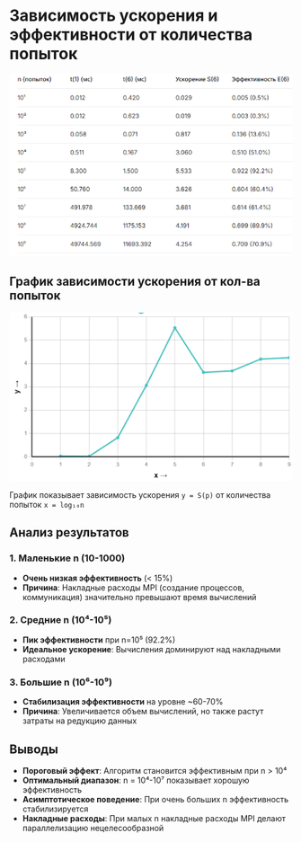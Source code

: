 # Зависимость ускорения и эффективности от количества попыток

![sm](../assets/1.png)

## График зависимости ускорения от кол-ва попыток

![sm](../assets/2.png)

График показывает зависимость ускорения `y = S(p)` от количества попыток `x = log₁₀n`

## Анализ результатов

### 1. Маленькие n (10-1000)
- **Очень низкая эффективность** (< 15%)
- **Причина**: Накладные расходы MPI (создание процессов, коммуникация) значительно превышают время вычислений

### 2. Средние n (10⁴-10⁵)
- **Пик эффективности** при n=10⁵ (92.2%)
- **Идеальное ускорение**: Вычисления доминируют над накладными расходами

### 3. Большие n (10⁶-10⁹)
- **Стабилизация эффективности** на уровне ~60-70%
- **Причина**: Увеличивается объем вычислений, но также растут затраты на редукцию данных

## Выводы

- **Пороговый эффект**: Алгоритм становится эффективным при n > 10⁴
- **Оптимальный диапазон**: n = 10⁴-10⁷ показывает хорошую эффективность
- **Асимптотическое поведение**: При очень больших n эффективность стабилизируется
- **Накладные расходы**: При малых n накладные расходы MPI делают параллелизацию нецелесообразной
